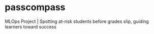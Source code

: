 # passcompass
MLOps Project | Spotting at-risk students before grades slip, guiding learners toward success
